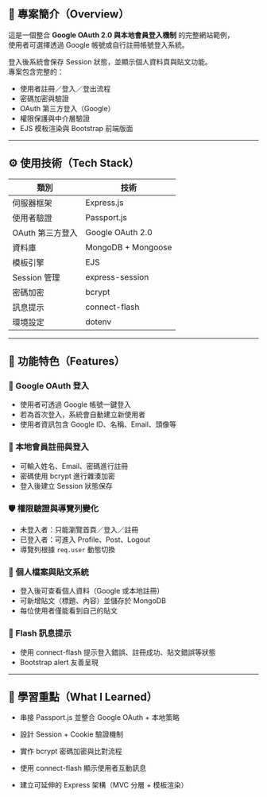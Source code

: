 ## 🧠 專案簡介（Overview）

這是一個整合 **Google OAuth 2.0 與本地會員登入機制** 的完整網站範例，  
使用者可選擇透過 Google 帳號或自行註冊帳號登入系統。  

登入後系統會保存 Session 狀態，並顯示個人資料頁與貼文功能。  
專案包含完整的：
- 使用者註冊／登入／登出流程  
- 密碼加密與驗證  
- OAuth 第三方登入（Google）  
- 權限保護與中介層驗證  
- EJS 模板渲染與 Bootstrap 前端版面  
---

## ⚙️ 使用技術（Tech Stack）

| 類別 | 技術 |
|------|------|
| 伺服器框架 | Express.js |
| 使用者驗證 | Passport.js |
| OAuth 第三方登入 | Google OAuth 2.0 |
| 資料庫 | MongoDB + Mongoose |
| 模板引擎 | EJS |
| Session 管理 | express-session |
| 密碼加密 | bcrypt |
| 訊息提示 | connect-flash |
| 環境設定 | dotenv |

---

## 🌟 功能特色（Features）

### 🔑 Google OAuth 登入
- 使用者可透過 Google 帳號一鍵登入  
- 若為首次登入，系統會自動建立新使用者  
- 使用者資訊包含 Google ID、名稱、Email、頭像等  

### 👤 本地會員註冊與登入
- 可輸入姓名、Email、密碼進行註冊  
- 密碼使用 bcrypt 進行雜湊加密  
- 登入後建立 Session 狀態保存  

### 🛡️ 權限驗證與導覽列變化
- 未登入者：只能瀏覽首頁／登入／註冊  
- 已登入者：可進入 Profile、Post、Logout  
- 導覽列根據 `req.user` 動態切換  

### 📝 個人檔案與貼文系統
- 登入後可查看個人資料（Google 或本地註冊）  
- 可新增貼文（標題、內容）並儲存於 MongoDB  
- 每位使用者僅能看到自己的貼文  

### 💬 Flash 訊息提示
- 使用 connect-flash 提示登入錯誤、註冊成功、貼文錯誤等狀態  
- Bootstrap alert 友善呈現  

---

## 🧭 學習重點（What I Learned）

- 串接 Passport.js 並整合 Google OAuth + 本地策略

- 設計 Session + Cookie 驗證機制

- 實作 bcrypt 密碼加密與比對流程

- 使用 connect-flash 顯示使用者互動訊息

- 建立可延伸的 Express 架構（MVC 分層 + 模板渲染）
